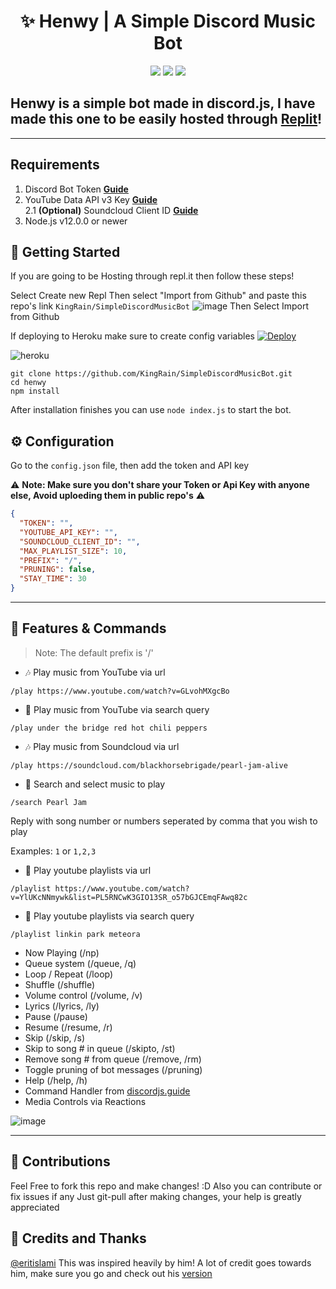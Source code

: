 <h1 align="center">✨ Henwy | A Simple Discord Music Bot</h1>

<p align="center">
  <a href="https://github.com/KingRain/SimpleDiscordMusicBot/issues"><img src="https://img.shields.io/github/issues/KingRain/SimpleDiscordMusicBot?style=flat" /></a>
  <a href="https://github.com/KingRain/SimpleDiscordMusicBot/stargazers"><img src="https://img.shields.io/github/stars/KingRain/SimpleDiscordMusicBot?style=flat" /></a>
  <a href="https://twitter.com/intent/follow?original_referer=https%3A%2F%2Fgithub.com%2Frainboi15&screen_name=RainBoi15"><img src="https://img.shields.io/twitter/follow/rainboi15?color=1DA1F2&logo=twitter&style=for-the-badge"/></a>
</p>

## Henwy is a simple bot made in discord.js, I have made this one to be easily hosted through [Replit](https://replit.com)!

---
## Requirements

1. Discord Bot Token **[Guide](https://discordjs.guide/preparations/setting-up-a-bot-application.html#creating-your-bot)**
2. YouTube Data API v3 Key **[Guide](https://developers.google.com/youtube/v3/getting-started)**  
2.1 **(Optional)** Soundcloud Client ID **[Guide](https://github.com/zackradisic/node-soundcloud-downloader#client-id)**
3. Node.js v12.0.0 or newer

## 🚀 Getting Started

If you are going to be Hosting through repl.it then follow these steps!

Select Create new Repl
Then select "Import from Github" and paste this repo's link `KingRain/SimpleDiscordMusicBot`
![image](https://user-images.githubusercontent.com/64059000/125392348-a289cd80-e3c3-11eb-91fc-237fbc561624.png)
Then Select Import from Github

If deploying to Heroku make sure to create config variables
[![Deploy](https://www.herokucdn.com/deploy/button.svg)](https://heroku.com/deploy?template=https://github.com/kingrain/simplediscordmusicbot)

![heroku](https://i.imgur.com/iaoUePg.png?1)

```
git clone https://github.com/KingRain/SimpleDiscordMusicBot.git
cd henwy
npm install
```

After installation finishes you can use `node index.js` to start the bot.

## ⚙️ Configuration

Go to the `config.json` file, then add the token and API key

⚠️ **Note: Make sure you don't share your Token or Api Key with anyone else, Avoid uploeding them in public repo's** ⚠️

```json
{
  "TOKEN": "",
  "YOUTUBE_API_KEY": "",
  "SOUNDCLOUD_CLIENT_ID": "",
  "MAX_PLAYLIST_SIZE": 10,
  "PREFIX": "/",
  "PRUNING": false,
  "STAY_TIME": 30
}
```
---

## 📝 Features & Commands

> Note: The default prefix is '/'

* 🎶 Play music from YouTube via url

`/play https://www.youtube.com/watch?v=GLvohMXgcBo`

* 🔎 Play music from YouTube via search query

`/play under the bridge red hot chili peppers`

* 🎶 Play music from Soundcloud via url

`/play https://soundcloud.com/blackhorsebrigade/pearl-jam-alive`

* 🔎 Search and select music to play

`/search Pearl Jam`

Reply with song number or numbers seperated by comma that you wish to play

Examples: `1` or `1,2,3`

* 📃 Play youtube playlists via url

`/playlist https://www.youtube.com/watch?v=YlUKcNNmywk&list=PL5RNCwK3GIO13SR_o57bGJCEmqFAwq82c`

* 🔎 Play youtube playlists via search query

`/playlist linkin park meteora`
* Now Playing (/np)
* Queue system (/queue, /q)
* Loop / Repeat (/loop)
* Shuffle (/shuffle)
* Volume control (/volume, /v)
* Lyrics (/lyrics, /ly)
* Pause (/pause)
* Resume (/resume, /r)
* Skip (/skip, /s)
* Skip to song # in queue (/skipto, /st)
* Remove song # from queue (/remove, /rm)
* Toggle pruning of bot messages (/pruning)
* Help (/help, /h)
* Command Handler from [discordjs.guide](https://discordjs.guide/)
* Media Controls via Reactions

![image](https://user-images.githubusercontent.com/64059000/125394568-7cfec300-e3c7-11eb-85c9-50a56b743c8a.png)

---

## 🤝 Contributions

Feel Free to fork this repo and make changes! :D
Also you can contribute or fix issues if any
Just git-pull after making changes, your help is greatly appreciated

## 📝 Credits and Thanks

[@eritislami](https://github.com/eritislami) This was inspired heavily by him! A lot of credit goes towards him, make sure you go and check out his [version](https://github.com/eritislami/evobot)

